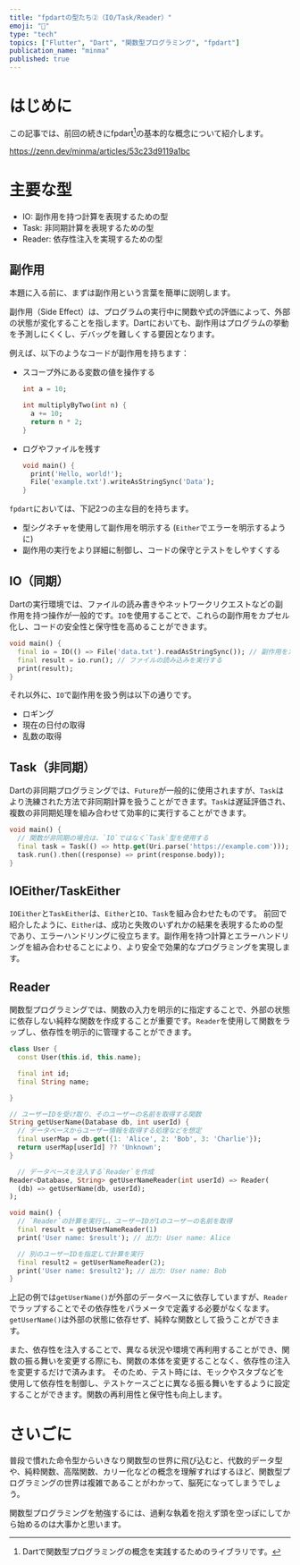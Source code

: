 ```yaml
---
title: "fpdartの型たち②（IO/Task/Reader）"
emoji: "📑"
type: "tech"
topics: ["Flutter", "Dart", "関数型プログラミング", "fpdart"]
publication_name: "minma"
published: true
---
```

# はじめに

この記事では、前回の続きにfpdart[^1]の基本的な概念について紹介します。

https://zenn.dev/minma/articles/53c23d9119a1bc

# 主要な型

- IO: 副作用を持つ計算を表現するための型
- Task: 非同期計算を表現するための型
- Reader: 依存性注入を実現するための型

## 副作用

本題に入る前に、まずは副作用という言葉を簡単に説明します。

副作用（Side Effect）は、プログラムの実行中に関数や式の評価によって、外部の状態が変化することを指します。Dartにおいても、副作用はプログラムの挙動を予測しにくくし、デバッグを難しくする要因となります。

例えば、以下のようなコードが副作用を持ちます：

- スコープ外にある変数の値を操作する
   ```dart
   int a = 10;

   int multiplyByTwo(int n) {
     a += 10;
     return n * 2;
   }
   ```

- ログやファイルを残す
   ```dart
   void main() {
     print('Hello, world!');
     File('example.txt').writeAsStringSync('Data');
   }
   ```

`fpdart`においては、下記2つの主な目的を持ちます。

- 型シグネチャを使用して副作用を明示する (`Either`でエラーを明示するように)
- 副作用の実行をより詳細に制御し、コードの保守とテストをしやすくする

## IO（同期）

Dartの実行環境では、ファイルの読み書きやネットワークリクエストなどの副作用を持つ操作が一般的です。`IO`を使用することで、これらの副作用をカプセル化し、コードの安全性と保守性を高めることができます。

```dart
void main() {
  final io = IO(() => File('data.txt').readAsStringSync()); // 副作用をカプセル化する
  final result = io.run(); // ファイルの読み込みを実行する
  print(result);
}
```

それ以外に、`IO`で副作用を扱う例は以下の通りです。

- ロギング
- 現在の日付の取得
- 乱数の取得

## Task（非同期）

Dartの非同期プログラミングでは、`Future`が一般的に使用されますが、`Task`はより洗練された方法で非同期計算を扱うことができます。`Task`は遅延評価され、複数の非同期処理を組み合わせて効率的に実行することができます。

```dart
void main() {
  // 関数が非同期の場合は、`IO`ではなく`Task`型を使用する
  final task = Task(() => http.get(Uri.parse('https://example.com')));
  task.run().then((response) => print(response.body));
}

```

## IOEither/TaskEither

`IOEither`と`TaskEither`は、`Either`と`IO`、`Task`を組み合わせたものです。
前回で紹介したように、`Either`は、成功と失敗のいずれかの結果を表現するための型であり、エラーハンドリングに役立ちます。副作用を持つ計算とエラーハンドリングを組み合わせることにより、より安全で効果的なプログラミングを実現します。

## Reader

関数型プログラミングでは、関数の入力を明示的に指定することで、外部の状態に依存しない純粋な関数を作成することが重要です。`Reader`を使用して関数をラップし、依存性を明示的に管理することができます。

```dart
class User {
  const User(this.id, this.name);

  final int id;
  final String name;

}

// ユーザーIDを受け取り、そのユーザーの名前を取得する関数
String getUserName(Database db, int userId) {
  // データベースからユーザー情報を取得する処理などを想定
  final userMap = db.get({1: 'Alice', 2: 'Bob', 3: 'Charlie'});
  return userMap[userId] ?? 'Unknown';
}

  // データベースを注入する`Reader`を作成
Reader<Database, String> getUserNameReader(int userId) => Reader(
  (db) => getUserName(db, userId);
);

void main() {
  // `Reader`の計算を実行し、ユーザーIDが1のユーザーの名前を取得
  final result = getUserNameReader(1)
  print('User name: $result'); // 出力: User name: Alice

  // 別のユーザーIDを指定して計算を実行
  final result2 = getUserNameReader(2);
  print('User name: $result2'); // 出力: User name: Bob
}
```

上記の例では`getUserName()`が外部のデータベースに依存していますが、`Reader`でラップすることでその依存性をパラメータで定義する必要がなくなます。
`getUserName()`は外部の状態に依存せず、純粋な関数として扱うことができます。

また、依存性を注入することで、異なる状況や環境で再利用することができ、関数の振る舞いを変更する際にも、関数の本体を変更することなく、依存性の注入を変更するだけで済みます。
そのため、テスト時には、モックやスタブなどを使用して依存性を制御し、テストケースごとに異なる振る舞いをするように設定することができます。関数の再利用性と保守性も向上します。

# さいごに

普段で慣れた命令型からいきなり関数型の世界に飛び込むと、代数的データ型や、純粋関数、高階関数、カリー化などの概念を理解すればするほど、関数型プログラミングの世界は複雑であることがわかって、脳死になってしまうでしょう。

関数型プログラミングを勉強するには、過剰な執着を抱えず頭を空っぽにしてから始めるのは大事かと思います。

[^1]: Dartで関数型プログラミングの概念を実践するためのライブラリです。
